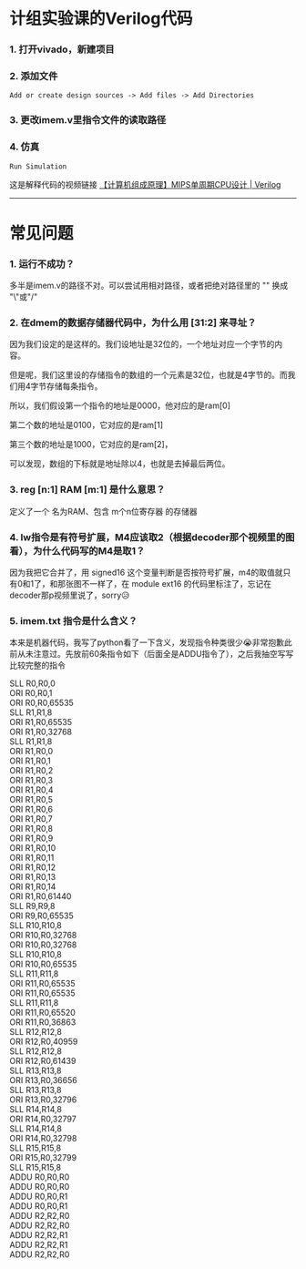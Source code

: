 # 计组实验课的Verilog代码
### 1. 打开vivado，新建项目
### 2. 添加文件
``` 
Add or create design sources -> Add files -> Add Directories
```
### 3. 更改imem.v里指令文件的读取路径
### 4. 仿真
```
Run Simulation 
```
这是解释代码的视频链接 [【计算机组成原理】MIPS单周期CPU设计 | Verilog](https://www.bilibili.com/video/BV1rD4y1D7h9)  <hr/>

# 常见问题
### 1. 运行不成功？
多半是imem.v的路径不对。可以尝试用相对路径，或者把绝对路径里的 "\" 换成 "\\"或"/"
### 2. 在dmem的数据存储器代码中，为什么用 [31:2] 来寻址？
因为我们设定的是这样的。我们设地址是32位的，一个地址对应一个字节的内容。

但是呢，我们这里设的存储指令的数组的一个元素是32位，也就是4字节的。而我们用4字节存储每条指令。

所以，我们假设第一个指令的地址是0000，他对应的是ram[0]

第二个数的地址是0100，它对应的是ram[1]

第三个数的地址是1000，它对应的是ram[2]，

可以发现，数组的下标就是地址除以4，也就是去掉最后两位。

### 3. reg [n:1] RAM [m:1] 是什么意思？
定义了一个 名为RAM、包含 m个n位寄存器 的存储器

### 4. lw指令是有符号扩展，M4应该取2（根据decoder那个视频里的图看），为什么代码写的M4是取1？
因为我把它合并了，用 signed16 这个变量判断是否按符号扩展，m4的取值就只有0和1了，和那张图不一样了，在 module ext16 的代码里标注了，忘记在decoder那p视频里说了，sorry😥

### 5. imem.txt 指令是什么含义？
本来是机器代码，我写了python看了一下含义，发现指令种类很少😭非常抱歉此前从未注意过。先放前60条指令如下（后面全是ADDU指令了），之后我抽空写写比较完整的指令

SLL R0,R0,0 <br/>
ORI R0,R0,1<br/>
ORI R0,R0,65535<br/>
SLL R1,R1,8<br/>
ORI R1,R0,65535<br/>
ORI R1,R0,32768<br/>
SLL R1,R1,8    
ORI R1,R0,0    
ORI R1,R0,1    
ORI R1,R0,2    
ORI R1,R0,3    
ORI R1,R0,4    
ORI R1,R0,5    
ORI R1,R0,6    
ORI R1,R0,7<br/>
ORI R1,R0,8<br/>
ORI R1,R0,9<br/>
ORI R1,R0,10<br/>
ORI R1,R0,11<br/>
ORI R1,R0,12<br/>
ORI R1,R0,13<br/>
ORI R1,R0,14<br/>
ORI R1,R0,61440<br/>
SLL R9,R9,8<br/>
ORI R9,R0,65535<br/>
SLL R10,R10,8<br/>
ORI R10,R0,32768<br/>
ORI R10,R0,32768<br/>
SLL R10,R10,8<br/>
ORI R10,R0,65535<br/>
SLL R11,R11,8<br/>
ORI R11,R0,65535<br/>
ORI R11,R0,65535<br/>
SLL R11,R11,8<br/>
ORI R11,R0,65520<br/>
ORI R11,R0,36863<br/>
SLL R12,R12,8<br/>
ORI R12,R0,40959<br/>
SLL R12,R12,8<br/>
ORI R12,R0,61439<br/>
SLL R13,R13,8<br/>
ORI R13,R0,36656<br/>
SLL R13,R13,8<br/>
ORI R13,R0,32796<br/>
SLL R14,R14,8<br/>
ORI R14,R0,32797<br/>
SLL R14,R14,8<br/>
ORI R14,R0,32798<br/>
SLL R15,R15,8<br/>
ORI R15,R0,32799<br/>
SLL R15,R15,8<br/>
ADDU R0,R0,R0<br/>
ADDU R0,R0,R0<br/>
ADDU R0,R0,R1<br/>
ADDU R0,R0,R1<br/>
ADDU R2,R2,R0<br/>
ADDU R2,R2,R0<br/>
ADDU R2,R2,R1<br/>
ADDU R2,R2,R1<br/>
ADDU R2,R2,R0<br/>
